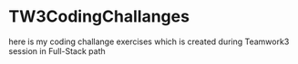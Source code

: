 # TW3CodingChallanges
here is my coding challange exercises which is created during Teamwork3 session in Full-Stack path